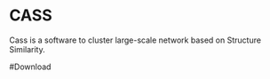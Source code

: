 # CASS
Cass is a software to cluster large-scale network based on Structure Similarity. 

#Download

